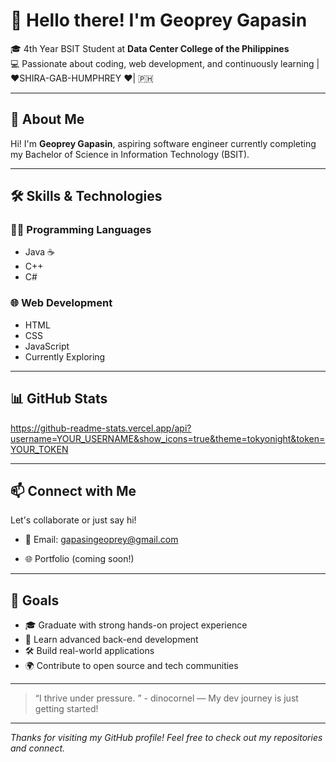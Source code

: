 # 📌 Hello there! I'm Geoprey Gapasin

🎓 4th Year BSIT Student at **Data Center College of the Philippines**  
💻 Passionate about coding, web development, and continuously learning |❤️SHIRA-GAB-HUMPHREY ❤️| 🇵🇭 

---

## 🧠 About Me

Hi! I'm **Geoprey Gapasin**, aspiring software engineer currently completing my Bachelor of Science in Information Technology (BSIT). 




---

## 🛠️ Skills & Technologies

### 👨‍💻 Programming Languages
- Java ☕
- C++
- C#

### 🌐 Web Development
- HTML
- CSS
- JavaScript
- Currently Exploring


---

## 📊 GitHub Stats

https://github-readme-stats.vercel.app/api?username=YOUR_USERNAME&show_icons=true&theme=tokyonight&token=YOUR_TOKEN

---

## 📫 Connect with Me

Let's collaborate or just say hi!

- 📧 Email: gapasingeoprey@gmail.com  
 
- 🌐 Portfolio (coming soon!)

---

## 🚀 Goals

- 🎓 Graduate with strong hands-on project experience  
- 🧠 Learn advanced back-end development  
- 🛠 Build real-world applications  
- 🌍 Contribute to open source and tech communities

---

> “I thrive under pressure. ”   - dinocornel
> — My dev journey is just getting started!

---

*Thanks for visiting my GitHub profile! Feel free to check out my repositories and connect.*
